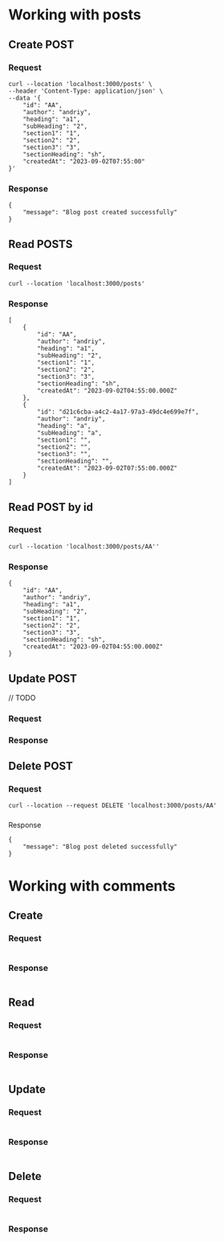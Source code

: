 # Working with posts
## Create POST
### Request
```
curl --location 'localhost:3000/posts' \
--header 'Content-Type: application/json' \
--data '{
    "id": "AA",
    "author": "andriy",
    "heading": "a1",
    "subHeading": "2",
    "section1": "1",
    "section2": "2",
    "section3": "3",
    "sectionHeading": "sh",
    "createdAt": "2023-09-02T07:55:00"
}'
```
### Response
```
{
    "message": "Blog post created successfully"
}
```
## Read POSTS
### Request
```
curl --location 'localhost:3000/posts'
```
### Response
```
[
    {
        "id": "AA",
        "author": "andriy",
        "heading": "a1",
        "subHeading": "2",
        "section1": "1",
        "section2": "2",
        "section3": "3",
        "sectionHeading": "sh",
        "createdAt": "2023-09-02T04:55:00.000Z"
    },
    {
        "id": "d21c6cba-a4c2-4a17-97a3-49dc4e699e7f",
        "author": "andriy",
        "heading": "a",
        "subHeading": "a",
        "section1": "",
        "section2": "",
        "section3": "",
        "sectionHeading": "",
        "createdAt": "2023-09-02T07:55:00.000Z"
    }
]
```

## Read POST by id
### Request
```
curl --location 'localhost:3000/posts/AA''
```
### Response
```
{
    "id": "AA",
    "author": "andriy",
    "heading": "a1",
    "subHeading": "2",
    "section1": "1",
    "section2": "2",
    "section3": "3",
    "sectionHeading": "sh",
    "createdAt": "2023-09-02T04:55:00.000Z"
}
```

## Update POST
// TODO
### Request
### Response

## Delete POST
### Request
```
curl --location --request DELETE 'localhost:3000/posts/AA'
```
###
Response
```
{
    "message": "Blog post deleted successfully"
}
```

# Working with comments
## Create
### Request
```
```
### Response
```
```
## Read
### Request
```
```
### Response
```
```
## Update
### Request
```
```
### Response
```
```
## Delete
### Request
```
```
### Response
```
```